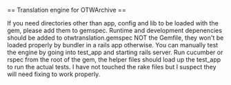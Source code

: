 == Translation engine for OTWArchive ==

If you need directories other than app, config and lib to be loaded with the gem, please add them to gemspec.
Runtime and development depenencies should be added to otwtranslation.gemspec NOT the Gemfile, they won't be loaded properly by bundler in a rails app otherwise.
You can manually test the engine by going into test_app and starting rails server.
Run cucumber or rspec from the root of the gem, the helper files should load up the test_app to run the actual tests.  I have not touched the rake files but I suspect they will need fixing to work properly.

